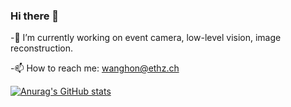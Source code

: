 ### Hi there 👋
-🔭 I’m currently working on event camera, low-level vision, image reconstruction. 

-📫 How to reach me: wanghon@ethz.ch

[![Anurag's GitHub stats](https://github-readme-stats.vercel.app/api?username=wanghongjian98)](https://github.com/anuraghazra/github-readme-stats)

<!--
**wanghongjian98/wanghongjian98** is a ✨ _special_ ✨ repository because its `README.md` (this file) appears on your GitHub profile.

Here are some ideas to get you started:

- 🔭 I’m currently working on ...
- 🌱 I’m currently learning ...
- 👯 I’m looking to collaborate on ...
- 🤔 I’m looking for help with ...
- 💬 Ask me about ...
- 📫 How to reach me: ...
- 😄 Pronouns: ...
- ⚡ Fun fact: ...
-->
